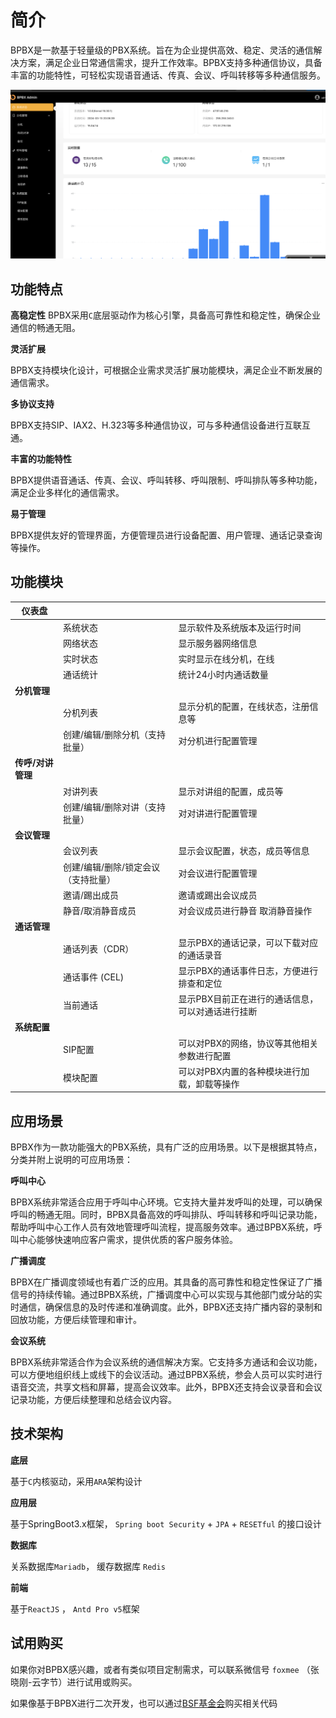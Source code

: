 # 简介

BPBX是一款基于轻量级的PBX系统。旨在为企业提供高效、稳定、灵活的通信解决方案，满足企业日常通信需求，提升工作效率。BPBX支持多种通信协议，具备丰富的功能特性，可轻松实现语音通话、传真、会议、呼叫转移等多种通信服务。


![截图](./images/screenshot-home.png)


## 功能特点

**高稳定性**
BPBX采用`C`底层驱动作为核心引擎，具备高可靠性和稳定性，确保企业通信的畅通无阻。

**灵活扩展**

BPBX支持模块化设计，可根据企业需求灵活扩展功能模块，满足企业不断发展的通信需求。

**多协议支持**

BPBX支持SIP、IAX2、H.323等多种通信协议，可与多种通信设备进行互联互通。

**丰富的功能特性**

BPBX提供语音通话、传真、会议、呼叫转移、呼叫限制、呼叫排队等多种功能，满足企业多样化的通信需求。

**易于管理**

BPBX提供友好的管理界面，方便管理员进行设备配置、用户管理、通话记录查询等操作。



## 功能模块

| 仪表盘            |                                     |                                                   |
| ----------------- | ----------------------------------- | ------------------------------------------------- |
|                   | 系统状态                            | 显示软件及系统版本及运行时间                      |
|                   | 网络状态                            | 显示服务器网络信息                                |
|                   | 实时状态                            | 实时显示在线分机，在线                            |
|                   | 通话统计                            | 统计24小时内通话数量                              |
| **分机管理**      |                                     |                                                   |
|                   | 分机列表                            | 显示分机的配置，在线状态，注册信息等              |
|                   | 创建/编辑/删除分机（支持批量）      | 对分机进行配置管理                                |
| **传呼/对讲管理** |                                     |                                                   |
|                   | 对讲列表                            | 显示对讲组的配置，成员等                          |
|                   | 创建/编辑/删除对讲（支持批量）      | 对对讲进行配置管理                                |
| **会议管理**      |                                     |                                                   |
|                   | 会议列表                            | 显示会议配置，状态，成员等信息                    |
|                   | 创建/编辑/删除/锁定会议（支持批量） | 对会议进行配置管理                                |
|                   | 邀请/踢出成员                       | 邀请或踢出会议成员                                |
|                   | 静音/取消静音成员                   | 对会议成员进行静音 取消静音操作                   |
| **通话管理**      |                                     |                                                   |
|                   | 通话列表（CDR）                     | 显示PBX的通话记录，可以下载对应的通话录音         |
|                   | 通话事件 (CEL)                      | 显示PBX的通话事件日志，方便进行排查和定位         |
|                   | 当前通话                            | 显示PBX目前正在进行的通话信息，可以对通话进行挂断 |
| **系统配置**      |                                     |                                                   |
|                   | SIP配置                             | 可以对PBX的网络，协议等其他相关参数进行配置       |
|                   | 模块配置                            | 可以对PBX内置的各种模块进行加载，卸载等操作       |



## 应用场景

BPBX作为一款功能强大的PBX系统，具有广泛的应用场景。以下是根据其特点，分类并附上说明的可应用场景：

**呼叫中心**

BPBX系统非常适合应用于呼叫中心环境。它支持大量并发呼叫的处理，可以确保呼叫的畅通无阻。同时，BPBX具备高效的呼叫排队、呼叫转移和呼叫记录功能，帮助呼叫中心工作人员有效地管理呼叫流程，提高服务效率。通过BPBX系统，呼叫中心能够快速响应客户需求，提供优质的客户服务体验。

**广播调度**

BPBX在广播调度领域也有着广泛的应用。其具备的高可靠性和稳定性保证了广播信号的持续传输。通过BPBX系统，广播调度中心可以实现与其他部门或分站的实时通信，确保信息的及时传递和准确调度。此外，BPBX还支持广播内容的录制和回放功能，方便后续管理和审计。

**会议系统**

BPBX系统非常适合作为会议系统的通信解决方案。它支持多方通话和会议功能，可以方便地组织线上或线下的会议活动。通过BPBX系统，参会人员可以实时进行语音交流，共享文档和屏幕，提高会议效率。此外，BPBX还支持会议录音和会议记录功能，方便后续整理和总结会议内容。



## 技术架构

**底层**

基于`C`内核驱动，采用`ARA`架构设计

**应用层**

基于SpringBoot3.x框架， `Spring boot Security` + `JPA` + `RESETful` 的接口设计

**数据库**

关系数据库`Mariadb`， 缓存数据库  `Redis`

**前端**

基于`ReactJS` ， `Antd Pro v5`框架


## 试用购买

如果你对BPBX感兴趣，或者有类似项目定制需求，可以联系微信号 `foxmee` （张晓刚-云字节）进行试用或购买。

如果像基于BPBX进行二次开发，也可以通过[BSF基金会](https://byteee.fund/project/bpbx)购买相关代码

